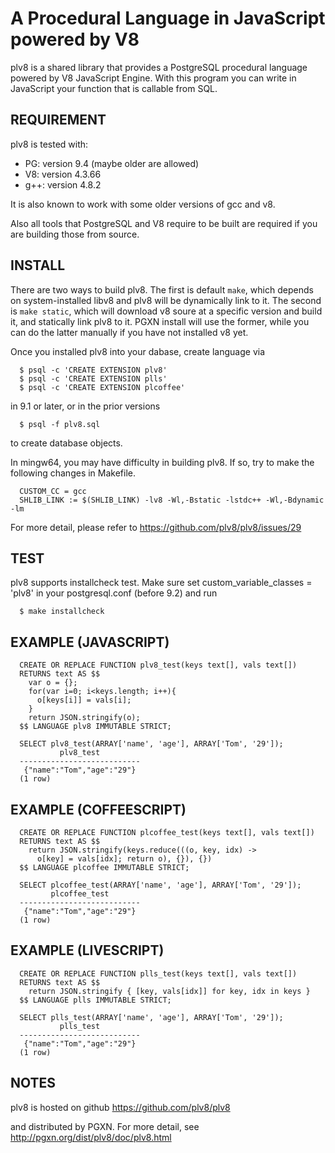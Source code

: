 A Procedural Language in JavaScript powered by V8
=================================================

plv8 is a shared library that provides a PostgreSQL procedural language powered
by V8 JavaScript Engine.  With this program you can write in JavaScript your
function that is callable from SQL.

REQUIREMENT
-----------

plv8 is tested with:

- PG: version 9.4 (maybe older are allowed)
- V8: version 4.3.66
- g++: version 4.8.2

It is also known to work with some older versions of gcc and v8.

Also all tools that PostgreSQL and V8 require to be built are required if you
are building those from source.

INSTALL
-------

There are two ways to build plv8.  The first is default `make`, which depends
on system-installed libv8 and plv8 will be dynamically link to it.  The second
is `make static`, which will download v8 soure at a specific version and build
it, and statically link plv8 to it.  PGXN install will use the former, while
you can do the latter manually if you have not installed v8 yet.

Once you installed plv8 into your dabase, create language via

```
  $ psql -c 'CREATE EXTENSION plv8'
  $ psql -c 'CREATE EXTENSION plls'
  $ psql -c 'CREATE EXTENSION plcoffee'
```

in 9.1 or later, or in the prior versions

```
  $ psql -f plv8.sql
```

to create database objects.

In mingw64, you may have difficulty in building plv8.  If so, try to make
the following changes in Makefile.

```
  CUSTOM_CC = gcc
  SHLIB_LINK := $(SHLIB_LINK) -lv8 -Wl,-Bstatic -lstdc++ -Wl,-Bdynamic -lm
```

For more detail, please refer to https://github.com/plv8/plv8/issues/29

TEST
----

plv8 supports installcheck test.  Make sure set custom_variable_classes = 'plv8'
in your postgresql.conf (before 9.2) and run

```
  $ make installcheck
```

EXAMPLE (JAVASCRIPT)
--------------------

```
  CREATE OR REPLACE FUNCTION plv8_test(keys text[], vals text[])
  RETURNS text AS $$
    var o = {};
    for(var i=0; i<keys.length; i++){
      o[keys[i]] = vals[i];
    }
    return JSON.stringify(o);
  $$ LANGUAGE plv8 IMMUTABLE STRICT;

  SELECT plv8_test(ARRAY['name', 'age'], ARRAY['Tom', '29']);
           plv8_test
  ---------------------------
   {"name":"Tom","age":"29"}
  (1 row)
```

EXAMPLE (COFFEESCRIPT)
----------------------

```
  CREATE OR REPLACE FUNCTION plcoffee_test(keys text[], vals text[])
  RETURNS text AS $$
    return JSON.stringify(keys.reduce(((o, key, idx) ->
      o[key] = vals[idx]; return o), {}), {})
  $$ LANGUAGE plcoffee IMMUTABLE STRICT;

  SELECT plcoffee_test(ARRAY['name', 'age'], ARRAY['Tom', '29']);
         plcoffee_test
  ---------------------------
   {"name":"Tom","age":"29"}
  (1 row)
```

EXAMPLE (LIVESCRIPT)
--------------------

```
  CREATE OR REPLACE FUNCTION plls_test(keys text[], vals text[])
  RETURNS text AS $$
    return JSON.stringify { [key, vals[idx]] for key, idx in keys }
  $$ LANGUAGE plls IMMUTABLE STRICT;

  SELECT plls_test(ARRAY['name', 'age'], ARRAY['Tom', '29']);
           plls_test
  ---------------------------
   {"name":"Tom","age":"29"}
  (1 row)
```

NOTES
-----
plv8 is hosted on github
https://github.com/plv8/plv8

and distributed by PGXN.  For more detail, see
http://pgxn.org/dist/plv8/doc/plv8.html
